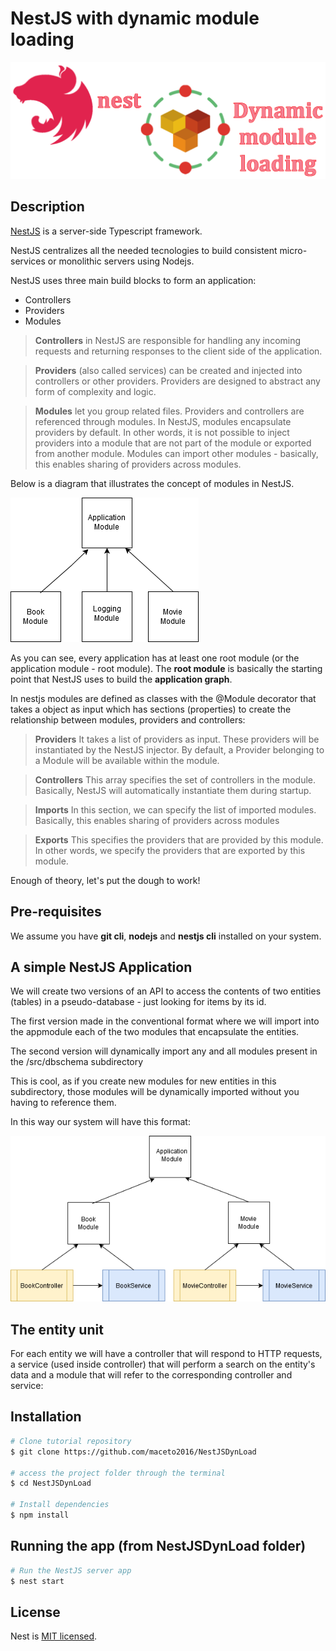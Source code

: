 # NestJS with dynamic module loading

![Nest Dynamic Module Loading](./assets/nest-dynamic.png)

## Description

[NestJS](https://github.com/nestjs/nest) is a server-side Typescript framework.

NestJS centralizes all the needed tecnologies to build consistent micro-services or monolithic servers using Nodejs.

NestJS uses three main build blocks to form an application:

- Controllers
- Providers
- Modules

> **Controllers** in NestJS are responsible for handling any incoming requests and returning responses to the client side of the application.

> **Providers** (also called services) can be created and injected into controllers or other providers. Providers are designed to abstract any form of complexity and logic.

> **Modules** let you group related files. Providers and controllers are referenced through modules. In NestJS, modules encapsulate providers by default. In other words, it is not possible to inject providers into a module that are not part of the module or exported from another module. Modules can import other modules - basically, this enables sharing of providers across modules.

Below is a diagram that illustrates the concept of modules in NestJS.

![Nest Modules](./assets/modules.png)

As you can see, every application has at least one root module (or the application module - root module). The **root module** is basically the starting point that NestJS uses to build the **application graph**.

In nestjs modules are defined as classes with the @Module decorator that takes a object as input which has sections (properties) to create the relationship between modules, providers and controllers:

> **Providers** It takes a list of providers as input. These providers will be instantiated by the NestJS injector. By default, a Provider belonging to a Module will be available within the module.

> **Controllers** This array specifies the set of controllers in the module. Basically, NestJS will automatically instantiate them during startup.

> **Imports** In this section, we can specify the list of imported modules. Basically, this enables sharing of providers across modules

> **Exports** This specifies the providers that are provided by this module. In other words, we specify the providers that are exported by this module.

Enough of theory, let's put the dough to work!

## Pre-requisites

We assume you have **git cli**, **nodejs** and **nestjs cli** installed on your system.

## A simple NestJS Application

We will create two versions of an API to access the contents of two entities (tables) in a pseudo-database - just looking for items by its id.

The first version made in the conventional format where we will import into the appmodule each of the two modules that encapsulate the entities.

The second version will dynamically import any and all modules present in the /src/dbschema subdirectory

This is cool, as if you create new modules for new entities in this subdirectory, those modules will be dynamically imported without you having to reference them.

In this way our system will have this format:

![API APP](./assets/api-app.png)

## The entity unit

For each entity we will have a controller that will respond to HTTP requests, a service (used inside controller) that will perform a search on the entity's data and a module that will refer to the corresponding controller and service:

## Installation

```bash
# Clone tutorial repository
$ git clone https://github.com/maceto2016/NestJSDynLoad

# access the project folder through the terminal
$ cd NestJSDynLoad

# Install dependencies
$ npm install
```

## Running the app (from NestJSDynLoad folder)

```bash
# Run the NestJS server app
$ nest start
```

## License

Nest is [MIT licensed](LICENSE).
